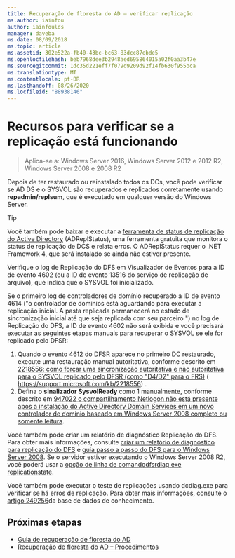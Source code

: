 ```yaml
---
title: Recuperação de floresta do AD – verificar replicação
ms.author: iainfou
author: iainfoulds
manager: daveba
ms.date: 08/09/2018
ms.topic: article
ms.assetid: 302e522a-fb40-43bc-bc63-83dcc87ebde5
ms.openlocfilehash: beb7968dee3b2948aed695864015a02f0aa3b47e
ms.sourcegitcommit: 1dc35d221eff7f079d9209d92f14fb630f955bca
ms.translationtype: MT
ms.contentlocale: pt-BR
ms.lasthandoff: 08/26/2020
ms.locfileid: "88938146"
---
```

# <a name="resources-to-verify-replication-is-working"></a>Recursos para verificar se a replicação está funcionando

>Aplica-se a: Windows Server 2016, Windows Server 2012 e 2012 R2, Windows Server 2008 e 2008 R2

Depois de ter restaurado ou reinstalado todos os DCs, você pode verificar se AD DS e o SYSVOL são recuperados e replicados corretamente usando **repadmin/replsum**, que é executado em qualquer versão do Windows Server.

> [!TIP]
> Você também pode baixar e executar a [ferramenta de status de replicação do Active Directory](https://www.microsoft.com/download/details.aspx?id=30005) (ADReplStatus), uma ferramenta gratuita que monitora o status de replicação de DCS e relata erros. O ADReplStatus requer o .NET Framework 4, que será instalado se ainda não estiver presente.

Verifique o log de Replicação do DFS em Visualizador de Eventos para a ID de evento 4602 (ou a ID de evento 13516 do serviço de replicação de arquivo), que indica que o SYSVOL foi inicializado.

Se o primeiro log de controladores de domínio recuperado a ID de evento 4614 ("o controlador de domínios está aguardando para executar a replicação inicial. A pasta replicada permanecerá no estado de sincronização inicial até que seja replicada com seu parceiro ") no log de Replicação do DFS, a ID de evento 4602 não será exibida e você precisará executar as seguintes etapas manuais para recuperar o SYSVOL se ele for replicado pelo DFSR:

1. Quando o evento 4612 do DFSR aparece no primeiro DC restaurado, execute uma restauração manual autoritativa, conforme descrito em [2218556: como forçar uma sincronização autoritativa e não autoritativa para o SYSVOL replicado pelo DFSR (como "D4/D2" para o FRS)](https://support.microsoft.com/kb/2218556) ( https://support.microsoft.com/kb/2218556) .
2. Defina o **sinalizador SysvolReady** como 1 manualmente, conforme descrito em [947022 o compartilhamento Netlogon não está presente após a instalação do Active Directory Domain Services em um novo controlador de domínio baseado em Windows Server 2008 completo ou somente leitura](https://support.microsoft.com/kb/947022).

Você também pode criar um relatório de diagnóstico Replicação do DFS. Para obter mais informações, consulte [criar um relatório de diagnóstico para replicação do DFS](/previous-versions/windows/it-pro/windows-server-2008-R2-and-2008/cc754227(v=ws.11)) e [guia passo a passo do DFS para o Windows Server 2008](/previous-versions/windows/it-pro/windows-server-2008-R2-and-2008/cc754227(v=ws.11)). Se o servidor estiver executando o Windows Server 2008 R2, você poderá usar a [ opção de linha de comandodfsrdiag.exe replicationstate](/previous-versions/windows/it-pro/windows-server-2008-R2-and-2008/cc754227(v=ws.11)).

Você também pode executar o teste de replicações usando dcdiag.exe para verificar se há erros de replicação. Para obter mais informações, consulte o [artigo 249256](https://support.microsoft.com/kb/249256)da base de dados de conhecimento.

## <a name="next-steps"></a>Próximas etapas

- [Guia de recuperação de floresta do AD](AD-Forest-Recovery-Guide.md)
- [Recuperação de floresta do AD – Procedimentos](AD-Forest-Recovery-Procedures.md)
